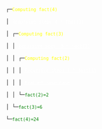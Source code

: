 
<code>
┌─<code style="color : yellow">Computing fact(4)</code><br>
│ <code style="color : white"><u>Recursive step: 4 * fact(3)</u></code><br>
│ ┌─<code style="color : yellow">Computing fact(3)</code><br>
│ │ <code style="color : white"><u>Recursive step: 3 * fact(2)</u></code><br>
│ │ ┌─<code style="color : yellow">Computing fact(2)</code><br>
│ │ │ <code style="color : white"><u>Recursive step: 2 * fact(1)</u></code><br>
│ │ │ <code style="color : white"><u>Reached base case</u></code><br>
│ │ └─<code style="color : green">fact(2)=2</code><br>
│ └─<code style="color : green">fact(3)=6</code><br>
└─<code style="color : green">fact(4)=24</code><br>
</code>